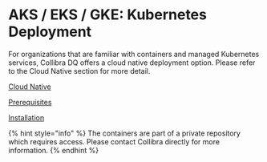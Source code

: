 # AKS / EKS / GKE: Kubernetes Deployment

For organizations that are familiar with containers and managed Kubernetes services, Collibra DQ offers a cloud native deployment option.  Please refer to the Cloud Native section for more detail. 

[Cloud Native](https://docs.owl-analytics.com/cloud-native-deployment/cloud-native-owldq)

[Prerequisites](https://docs.owl-analytics.com/cloud-native-deployment/preparing-for-deployment)

[Installation](https://docs.owl-analytics.com/cloud-native-deployment/deploying-cloud-native-owldq)

{% hint style="info" %}
The containers are part of a private repository which requires access. Please contact Collibra directly for more information.
{% endhint %}

